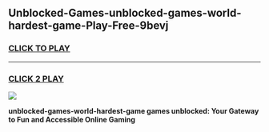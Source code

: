 
## Unblocked-Games-unblocked-games-world-hardest-game-Play-Free-9bevj
<h3>
<a href="https://premium76.site?title=unblocked-games-world-hardest-game&ref=15A">CLICK TO PLAY</a></h3>
<hr>

<h3>
<a href="https://premium76.site?title=unblocked-games-world-hardest-game&ref=15A">CLICK 2 PLAY</a>
  
</h3>

<a href="https://premium76.site?title=unblocked-games-world-hardest-game&ref=15A"><img src="https://clearcache.store/games.png"></a>


**unblocked-games-world-hardest-game games unblocked: Your Gateway to Fun and Accessible Online Gaming**

